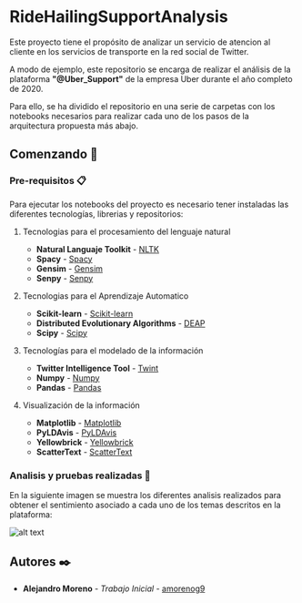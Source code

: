 # RideHailingSupportAnalysis

Este proyecto tiene el propósito de analizar un servicio de atencion al cliente en los servicios de transporte en la red social de Twitter.

A modo de ejemplo, este repositorio se encarga de realizar el análisis de la plataforma **"@Uber_Support"** de la empresa Uber durante el año completo de 2020.

Para ello, se ha dividido el repositorio en una serie de carpetas con los notebooks necesarios para realizar cada uno de los pasos de la arquitectura propuesta más abajo.

## Comenzando 🚀

### Pre-requisitos 📋

Para ejecutar los notebooks del proyecto es necesario tener instaladas las diferentes tecnologías, librerias y repositorios: 

1. Tecnologias para el procesamiento del lenguaje natural
   - **Natural Languaje Toolkit** - [NLTK](https://www.nltk.org/)
   - **Spacy** - [Spacy](https://spacy.io/)
   - **Gensim** - [Gensim](https://radimrehurek.com/gensim/)
   - **Senpy** - [Senpy](https://senpy.readthedocs.io/en/latest/)


2. Tecnologias para el Aprendizaje Automatico

   - **Scikit-learn** - [Scikit-learn](https://scikit-learn.org/stable/index.html)
   - **Distributed Evolutionary Algorithms** - [DEAP](https://deap.readthedocs.io/en/master/api/tools.html)
   - **Scipy** - [Scipy](https://www.scipy.org/)


3. Tecnologías para el modelado de la información

   - **Twitter Intelligence Tool** - [Twint](https://github.com/twintproject/twint)
   - **Numpy** - [Numpy](https://numpy.org/)
   - **Pandas** - [Pandas](https://pandas.pydata.org/)

4. Visualización de la información

   - **Matplotlib** - [Matplotlib](https://matplotlib.org/)
   - **PyLDAvis** - [PyLDAvis](https://github.com/bmabey/pyLDAvis)
   - **Yellowbrick** - [Yellowbrick](https://www.scikit-yb.org/en/latest/)
   - **ScatterText** - [ScatterText](https://github.com/JasonKessler/scattertext)

### Analisis y pruebas realizadas 🔧

En la siguiente imagen se muestra los diferentes analisis realizados para obtener el sentimiento asociado a cada uno de los temas descritos en la plataforma:

![alt text](https://github.com/amorenog9/RideHailingSupportAnalysis/blob/main/Arquitectura.png)


## Autores ✒️

* **Alejandro Moreno** - *Trabajo Inicial* - [amorenog9](https://github.com/amorenog9)
